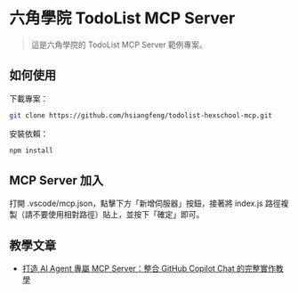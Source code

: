 # 六角學院 TodoList MCP Server

> 這是六角學院的 TodoList MCP Server 範例專案。

## 如何使用

下載專案：

```bash
git clone https://github.com/hsiangfeng/todolist-hexschool-mcp.git
```

安裝依賴：

```bash
npm install
```

## MCP Server 加入

打開 .vscode/mcp.json，點擊下方「新增伺服器」按鈕，接著將 index.js 路徑複製（請不要使用相對路徑）貼上，並按下「確定」即可。

## 教學文章

- [打造 AI Agent 專屬 MCP Server：整合 GitHub Copilot Chat 的完整實作教學](https://israynotarray.com/ai/20250523/980109919/)
